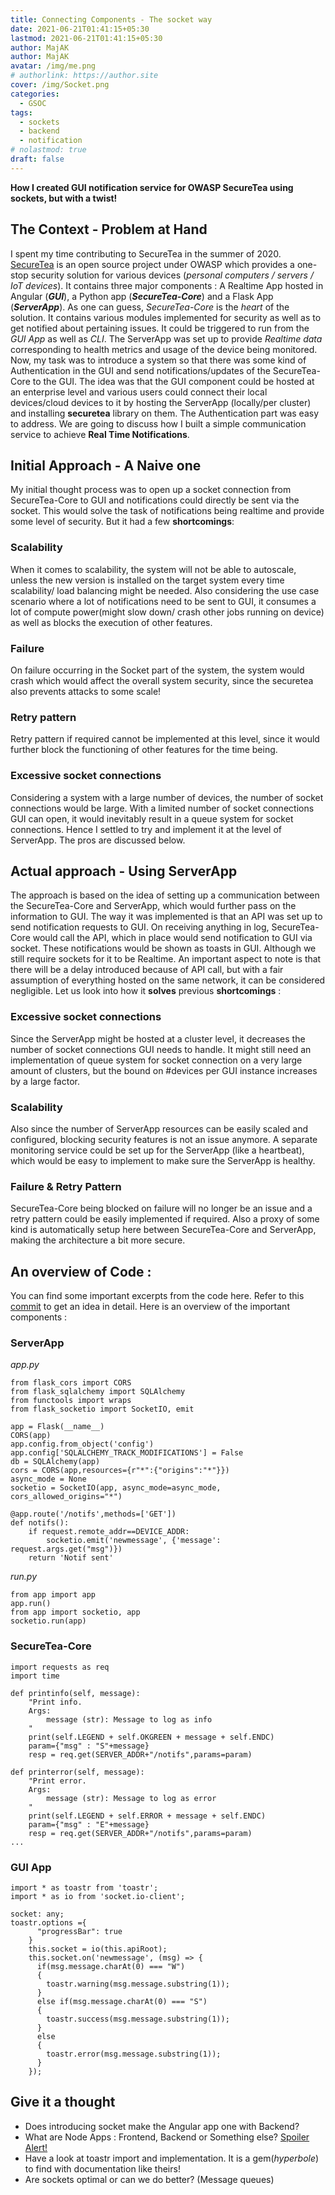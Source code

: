 ```yaml
---
title: Connecting Components - The socket way
date: 2021-06-21T01:41:15+05:30
lastmod: 2021-06-21T01:41:15+05:30
author: MajAK
author: MajAK
avatar: /img/me.png
# authorlink: https://author.site
cover: /img/Socket.png
categories:
  - GSOC
tags:
  - sockets
  - backend
  - notification
# nolastmod: true
draft: false
---
```


__How I created GUI notification service for OWASP SecureTea using sockets, but with a twist!__
<!--more-->

## The Context - Problem at Hand
I spent my time contributing to SecureTea in the summer of 2020. [SecureTea](https://github.com/OWASP/SecureTea-Project) is an open source project under OWASP which provides a one-stop security solution for various devices (_personal computers / servers / IoT devices_). It contains three major components : A Realtime App hosted in Angular (_<b>GUI</b>_), a Python app (_<b>SecureTea-Core</b>_) and a Flask App (_<b>ServerApp</b>_). As one can guess, _SecureTea-Core_ is the _heart_ of the solution. It contains various modules implemented for security as well as to get notified about pertaining issues. It could be triggered to run from the _GUI App_ as well as _CLI_. The ServerApp was set up to provide _Realtime data_ corresponding to health metrics and usage of the device being monitored. Now, my task was to introduce a system so that there was some kind of Authentication in the GUI and send notifications/updates of the SecureTea-Core to the GUI. The idea was that the GUI component could be hosted at an enterprise level and various users could connect their local devices/cloud devices to it by hosting the ServerApp (locally/per cluster) and installing __securetea__ library on them. The Authentication part was easy to address. We are going to discuss how I built a simple communication service to achieve __Real Time Notifications__.

## Initial Approach - A Naive one
My initial thought process was to open up a socket connection from SecureTea-Core to GUI and notifications could directly be sent via the socket. This would solve the task of notifications being realtime and provide some level of security. But it had a few __shortcomings__:
### Scalability
 When it comes to scalability, the system will not be able to autoscale, unless the new version is installed on the target system every time scalability/ load balancing might be needed. Also considering the use case scenario where a lot of notifications need to be sent to GUI, it consumes a lot of compute power(might slow down/ crash other jobs running on device) as well as blocks the execution of other features.
### Failure 
 On failure occurring in the Socket part of the system, the system would crash which would affect the overall system security, since the securetea also prevents attacks to some scale!
### Retry pattern 
 Retry pattern if required cannot be implemented at this level, since it would further block the functioning of other features for the time being.
### Excessive socket connections 
 Considering a system with a large number of devices, the number of socket connections would be large. With a limited number of socket connections GUI can open, it would inevitably result in a queue system for socket connections.
	Hence I settled to try and implement it at the level of ServerApp. The pros are discussed below.

## Actual approach - Using ServerApp

The approach is based on the idea of setting up a communication between the SecureTea-Core and ServerApp, which would further pass on the information to GUI. The way it was implemented is that an API was set up to send notification requests to GUI. On receiving anything in log, SecureTea-Core would call the API, which in place would send notification to GUI via socket. These notifications would be shown as toasts in GUI. Although we still require sockets for it to be Realtime. An important aspect to note is that there will be a delay introduced because of API call, but with a fair assumption of everything hosted on the same network, it can be considered negligible. Let us look into how it __solves__ previous __shortcomings__ :
### Excessive socket connections 
  Since the ServerApp might be hosted at a cluster level, it decreases the number of socket connections GUI needs to handle. It might still need an implementation of queue system for socket connection on a very large amount of clusters, but the bound on #devices per GUI instance increases by a large factor.
### Scalability
Also since the number of ServerApp resources can be easily scaled and configured, blocking security features is not an issue anymore. A separate monitoring service could be set up for the ServerApp (like a heartbeat), which would be easy to implement to make sure the ServerApp is healthy.

### Failure & Retry Pattern
SecureTea-Core being blocked on failure will no longer be an issue and a retry pattern could be easily implemented if required. Also a proxy of some kind is automatically setup here between SecureTea-Core and ServerApp, making the architecture a bit more secure.

## An overview of Code :
You can find some important excerpts from the code here. Refer to this [commit](https://github.com/OWASP/SecureTea-Project/commit/941d9f65e30b7f3124ef8172fccf043b27417fa3) to get an idea in detail. Here is an overview of the important components :

### ServerApp
_app.py_
```
from flask_cors import CORS
from flask_sqlalchemy import SQLAlchemy
from functools import wraps
from flask_socketio import SocketIO, emit

app = Flask(__name__)
CORS(app)
app.config.from_object('config')
app.config['SQLALCHEMY_TRACK_MODIFICATIONS'] = False
db = SQLAlchemy(app)
cors = CORS(app,resources={r"*":{"origins":"*"}})
async_mode = None
socketio = SocketIO(app, async_mode=async_mode, cors_allowed_origins="*")

@app.route('/notifs',methods=['GET'])
def notifs():
    if request.remote_addr==DEVICE_ADDR:
        socketio.emit('newmessage', {'message': request.args.get("msg")})
    return 'Notif sent'
```
_run.py_
```
from app import app
app.run()
from app import socketio, app
socketio.run(app)
```
### SecureTea-Core
```
import requests as req
import time

def printinfo(self, message):
    "Print info.
    Args:
        message (str): Message to log as info
    "
    print(self.LEGEND + self.OKGREEN + message + self.ENDC)
    param={"msg" : "S"+message}
    resp = req.get(SERVER_ADDR+"/notifs",params=param)

def printerror(self, message):
    "Print error.
    Args:
        message (str): Message to log as error
    "
    print(self.LEGEND + self.ERROR + message + self.ENDC)
    param={"msg" : "E"+message}
    resp = req.get(SERVER_ADDR+"/notifs",params=param)
...
```
### GUI App
```
import * as toastr from 'toastr';
import * as io from 'socket.io-client';

socket: any;
toastr.options ={
      "progressBar": true
    }
    this.socket = io(this.apiRoot);
    this.socket.on('newmessage', (msg) => {
      if(msg.message.charAt(0) === "W")
      {
        toastr.warning(msg.message.substring(1));
      }
      else if(msg.message.charAt(0) === "S")
      {
        toastr.success(msg.message.substring(1));
      }
      else
      {
        toastr.error(msg.message.substring(1));
      }
    });
```

## Give it a thought
+ Does introducing socket make the Angular app one with Backend?
+ What are Node Apps : Frontend, Backend or Something else? [Spoiler Alert!](https://www.section.io/engineering-education/nodejs-frontend-backend/)
+ Have a look at toastr import and implementation. It is a gem(_hyperbole_) to find with documentation like theirs!
+ Are sockets optimal or can we do better? (Message queues)